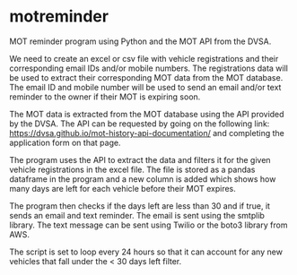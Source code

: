 # motreminder
MOT reminder program using Python and the MOT API from the DVSA.

We need to create an excel or csv file with vehicle registrations and their corresponding email IDs and/or mobile numbers. The registrations data will be used to extract their corresponding MOT data from the MOT database. The email ID and mobile number will be used to send an email and/or text reminder to the owner if their MOT is expiring soon.

The MOT data is extracted from the MOT database using the API provided by the DVSA. The API can be requested by going on the following link: https://dvsa.github.io/mot-history-api-documentation/ and completing the application form on that page.

The program uses the API to extract the data and filters it for the given vehicle registrations in the excel file. The file is stored as a pandas dataframe in the program and a new column is added which shows how many days are left for each vehicle before their MOT expires.

The program then checks if the days left are less than 30 and if true, it sends an email and text reminder. The email is sent using the smtplib library. The text message can be sent using Twilio or the boto3 library from AWS.

The script is set to loop every 24 hours so that it can account for any new vehicles that fall under the < 30 days left filter.

